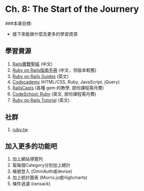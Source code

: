 # Ch. 8: The Start of the Journery

###本章目標:
* 接下來能做什麼及更多的學習資源


## 學習資源

  1. [Rails實戰聖經](http://ihower.tw/rails3/index.html) (中文)
  1. [Ruby on Rails指南手冊](http://guides.ruby.tw/rails3/index.html) (中文，但版本較舊)
  2. [Ruby on Rails Guides](http://guides.rubyonrails.org/) (英文)
  3. [Codecademy](http://www.codecademy.com/learn) (HTML/CSS, Ruby, JavaScript, jQuery)
  4. [RailsCasts](http://www.railscasts.com) (各種 gem 的教學, 部份課程需月費)
  5. [CodeSchool: Ruby](http://www.codeschool.com/paths/ruby) (英文, 部份課程需月費)
  6. [Ruby on Rails Tutorial](http://ruby.railstutorial.org/ruby-on-rails-tutorial-book) (英文)

## 社群

  1. [ruby.tw](http://ruby.tw)

## 加入更多的功能吧

  1. 加上網站導覽列
  2. 幫每個Category分別加上總計
  3. 帳號登入 (OmniAuth或devise)
  4. 加上統計圖表 (Morris.js或Highcharts)
  5. 條件過濾 (ransack)
